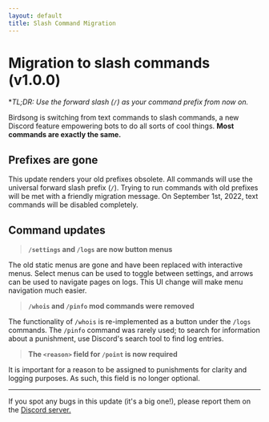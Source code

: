 ```yaml
---
layout: default
title: Slash Command Migration
---
```


# Migration to slash commands (v1.0.0)

**TL;DR: Use the forward slash (`/`) as your command prefix from now on.*

Birdsong is switching from text commands to slash commands, a new Discord feature empowering bots to do all sorts of cool things. **Most commands are exactly the same.**

## Prefixes are gone

This update renders your old prefixes obsolete. All commands will use the universal forward slash prefix (`/`). Trying to run commands with old prefixes will be met with a friendly migration message. On September 1st, 2022, text commands will be disabled completely.

## Command updates

> **`/settings` and `/logs` are now button menus**

The old static menus are gone and have been replaced with interactive menus. Select menus can be used to toggle between settings, and arrows can be used to navigate pages on logs. This UI change will make menu navigation much easier.

> **`/whois` and `/pinfo` mod commands were removed**

The functionality of `/whois` is re-implemented as a button under the `/logs` commands. The `/pinfo` command was rarely used; to search for information about a punishment, use Discord's search tool to find log entries.

> **The `<reason>` field for `/point` is now required**

It is important for a reason to be assigned to punishments for clarity and logging purposes. As such, this field is no longer optional.

***

If you spot any bugs in this update (it's a big one!), please report them on the [Discord server.](https://discord.gg/4EzY2hmrTF)
